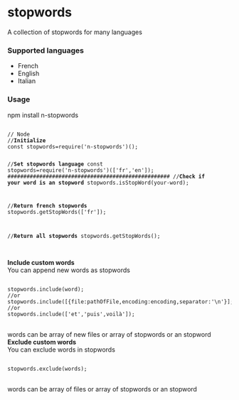 # stopwords
A collection of stopwords for many languages

<h3>Supported languages</h3>
<ul>
<li>
French
</li>
<li>
English
</li>
<li>
Italian
</li>
</ul>
<h3> Usage</h3>
npm install n-stopwords
<pre>
<code>
// Node
//<strong>Initialize</strong>
const stopwords=require('n-stopwords')(); 

//<strong>Set stopwords language</strong>
const stopwords=require('n-stopwords')(['fr','en']);
###################################################
//<strong>Check if your word is an stopword</strong>
stopwords.isStopWord(your-word);

//<strong>Return french stopwords</strong>
stopwords.getStopWords(['fr']);

//<strong>Return all stopwords</strong>
stopwords.getStopWords();
</code>
</pre>
<strong>Include custom words</strong><br>
You can append new words as stopwords
<pre>
<code>
stopwords.include(word);
//or
stopwords.include([{file:pathOfFile,encoding:encoding,separator:'\n'}];
//or
stopwords.include(['et','puis',voilà']);
</code>
</pre>
words can be array of new files or array of stopwords or an stopword <br>
<strong>Exclude custom words</strong><br>
You can exclude words in stopwords
<pre>
<code>
stopwords.exclude(words);
</code>
</pre>
words can be array of files or array of stopwords or an stopword <br>
<br>

